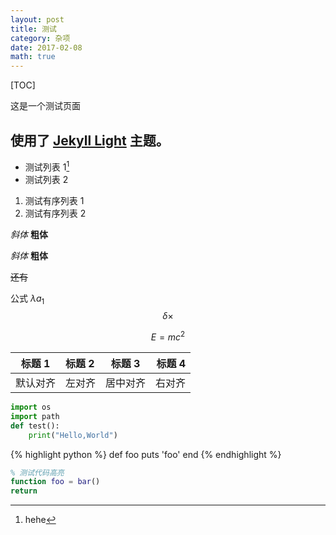 ```yaml
---
layout: post
title: 测试
category: 杂项
date: 2017-02-08
math: true
---
```


[TOC]

这是一个测试页面

## 使用了 [Jekyll Light](https://github.com/pexcn/Jekyll-Light) 主题。

* 测试列表 1[^1]
* 测试列表 2

1. 测试有序列表 1
2. 测试有序列表 2

*斜体*  **粗体**

_斜体_  __粗体__

~~还有~~

公式 $\lambda a_1$
$$\delta \times$$

$$E = mc^2$$

|标题 1|标题 2|标题 3|标题 4|
|---|:---|:---:|---:|
|默认对齐|左对齐|居中对齐|右对齐|

```python
import os
import path
def test():
    print("Hello,World")
```

<!-- more -->

{% highlight python %}
def foo
  puts 'foo'
end
{% endhighlight %}

```matlab
% 测试代码高亮
function foo = bar()
return
```

[^1]: hehe
